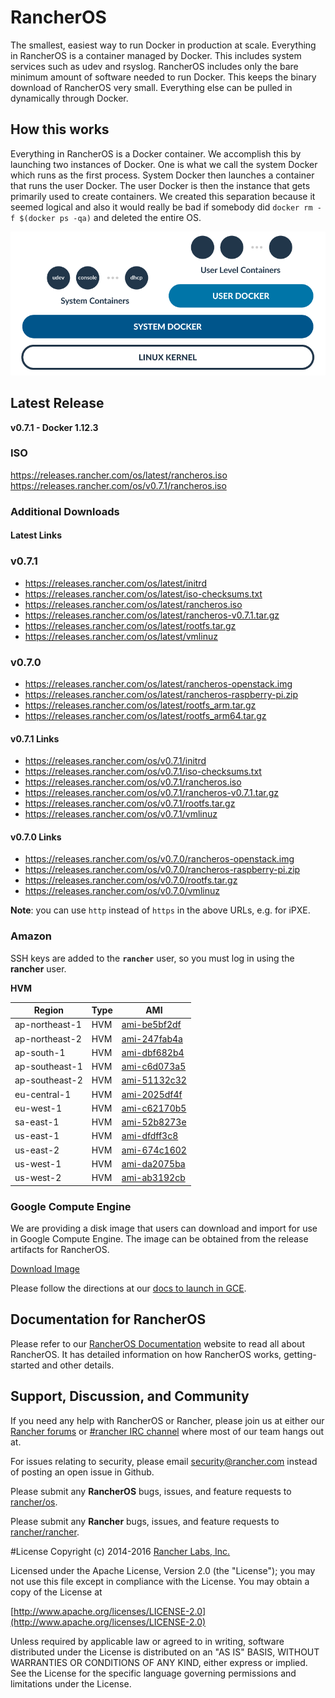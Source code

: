 # RancherOS

The smallest, easiest way to run Docker in production at scale.  Everything in RancherOS is a container managed by Docker.  This includes system services such as udev and rsyslog.  RancherOS includes only the bare minimum amount of software needed to run Docker.  This keeps the binary download of RancherOS very small.  Everything else can be pulled in dynamically through Docker.

## How this works

Everything in RancherOS is a Docker container.  We accomplish this by launching two instances of
Docker.  One is what we call the system Docker which runs as the first process.  System Docker then launches
a container that runs the user Docker.  The user Docker is then the instance that gets primarily
used to create containers.  We created this separation because it seemed logical and also
it would really be bad if somebody did `docker rm -f $(docker ps -qa)` and deleted the entire OS.

![How it works](docs/rancheros.png "How it works")

## Latest Release

**v0.7.1 - Docker 1.12.3**

### ISO

https://releases.rancher.com/os/latest/rancheros.iso  
https://releases.rancher.com/os/v0.7.1/rancheros.iso  

### Additional Downloads

#### Latest Links

### v0.7.1
* https://releases.rancher.com/os/latest/initrd
* https://releases.rancher.com/os/latest/iso-checksums.txt
* https://releases.rancher.com/os/latest/rancheros.iso
* https://releases.rancher.com/os/latest/rancheros-v0.7.1.tar.gz
* https://releases.rancher.com/os/latest/rootfs.tar.gz
* https://releases.rancher.com/os/latest/vmlinuz

### v0.7.0
* https://releases.rancher.com/os/latest/rancheros-openstack.img
* https://releases.rancher.com/os/latest/rancheros-raspberry-pi.zip
* https://releases.rancher.com/os/latest/rootfs_arm.tar.gz
* https://releases.rancher.com/os/latest/rootfs_arm64.tar.gz

#### v0.7.1 Links

* https://releases.rancher.com/os/v0.7.1/initrd
* https://releases.rancher.com/os/v0.7.1/iso-checksums.txt
* https://releases.rancher.com/os/v0.7.1/rancheros.iso
* https://releases.rancher.com/os/v0.7.1/rancheros-v0.7.1.tar.gz
* https://releases.rancher.com/os/v0.7.1/rootfs.tar.gz
* https://releases.rancher.com/os/v0.7.1/vmlinuz

#### v0.7.0 Links

* https://releases.rancher.com/os/v0.7.0/rancheros-openstack.img
* https://releases.rancher.com/os/v0.7.0/rancheros-raspberry-pi.zip
* https://releases.rancher.com/os/v0.7.0/rootfs.tar.gz
* https://releases.rancher.com/os/v0.7.0/vmlinuz

**Note**: you can use `http` instead of `https` in the above URLs, e.g. for iPXE.  

### Amazon

SSH keys are added to the **`rancher`** user, so you must log in using the **rancher** user.

**HVM**

Region | Type | AMI |
-------|------|------
ap-northeast-1 | HVM |  [ami-be5bf2df](https://console.aws.amazon.com/ec2/home?region=ap-northeast-1#launchInstanceWizard:ami=ami-be5bf2df)
ap-northeast-2 | HVM |  [ami-247fab4a](https://console.aws.amazon.com/ec2/home?region=ap-northeast-2#launchInstanceWizard:ami=ami-247fab4a)
ap-south-1 | HVM |  [ami-dbf682b4](https://console.aws.amazon.com/ec2/home?region=ap-south-1#launchInstanceWizard:ami=ami-dbf682b4)
ap-southeast-1 | HVM |  [ami-c6d073a5](https://console.aws.amazon.com/ec2/home?region=ap-southeast-1#launchInstanceWizard:ami=ami-c6d073a5)
ap-southeast-2 | HVM |  [ami-51132c32](https://console.aws.amazon.com/ec2/home?region=ap-southeast-2#launchInstanceWizard:ami=ami-51132c32)
eu-central-1 | HVM |  [ami-2025df4f](https://console.aws.amazon.com/ec2/home?region=eu-central-1#launchInstanceWizard:ami=ami-2025df4f)
eu-west-1 | HVM |  [ami-c62170b5](https://console.aws.amazon.com/ec2/home?region=eu-west-1#launchInstanceWizard:ami=ami-c62170b5)
sa-east-1 | HVM |  [ami-52b8273e](https://console.aws.amazon.com/ec2/home?region=sa-east-1#launchInstanceWizard:ami=ami-52b8273e)
us-east-1 | HVM |  [ami-dfdff3c8](https://console.aws.amazon.com/ec2/home?region=us-east-1#launchInstanceWizard:ami=ami-dfdff3c8)
us-east-2 | HVM |  [ami-674c1602](https://console.aws.amazon.com/ec2/home?region=us-east-2#launchInstanceWizard:ami=ami-674c1602)
us-west-1 | HVM |  [ami-da2075ba](https://console.aws.amazon.com/ec2/home?region=us-west-1#launchInstanceWizard:ami=ami-da2075ba)
us-west-2 | HVM |  [ami-ab3192cb](https://console.aws.amazon.com/ec2/home?region=us-west-2#launchInstanceWizard:ami=ami-ab3192cb)

### Google Compute Engine

We are providing a disk image that users can download and import for use in Google Compute Engine. The image can be obtained from the release artifacts for RancherOS.

[Download Image](https://github.com/rancher/os/releases/download/v0.7.1/rancheros-v0.7.1.tar.gz)

Please follow the directions at our [docs to launch in GCE](http://docs.rancher.com/os/running-rancheros/cloud/gce/).

## Documentation for RancherOS

Please refer to our [RancherOS Documentation](http://docs.rancher.com/os/) website to read all about RancherOS. It has detailed information on how RancherOS works, getting-started and other details.

## Support, Discussion, and Community
If you need any help with RancherOS or Rancher, please join us at either our [Rancher forums](http://forums.rancher.com) or [#rancher IRC channel](http://webchat.freenode.net/?channels=rancher) where most of our team hangs out at.

For issues relating to security, please email security@rancher.com instead of posting an open issue in Github.

Please submit any **RancherOS** bugs, issues, and feature requests to [rancher/os](//github.com/rancher/os/issues).

Please submit any **Rancher** bugs, issues, and feature requests to [rancher/rancher](//github.com/rancher/rancher/issues).

#License
Copyright (c) 2014-2016 [Rancher Labs, Inc.](http://rancher.com)

Licensed under the Apache License, Version 2.0 (the "License");
you may not use this file except in compliance with the License.
You may obtain a copy of the License at

[http://www.apache.org/licenses/LICENSE-2.0](http://www.apache.org/licenses/LICENSE-2.0)

Unless required by applicable law or agreed to in writing, software
distributed under the License is distributed on an "AS IS" BASIS,
WITHOUT WARRANTIES OR CONDITIONS OF ANY KIND, either express or implied.
See the License for the specific language governing permissions and
limitations under the License.
